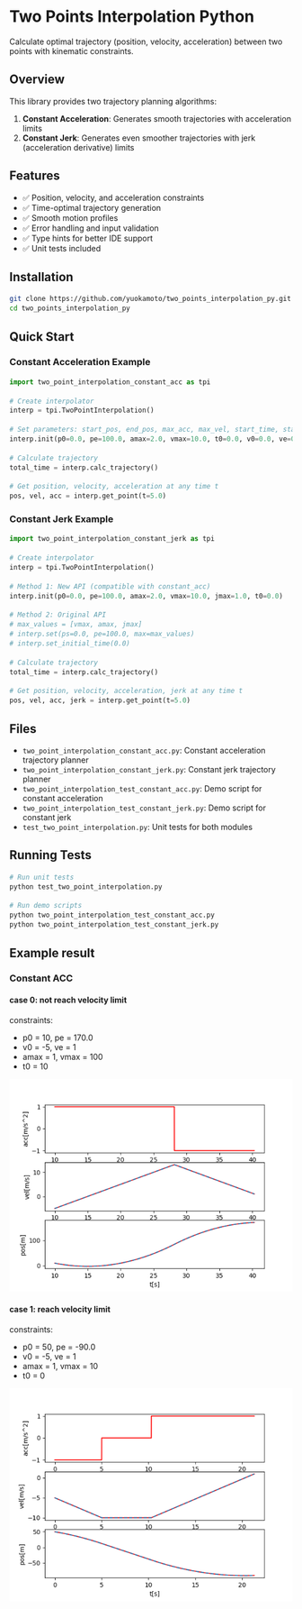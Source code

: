 # Two Points Interpolation Python

Calculate optimal trajectory (position, velocity, acceleration) between two points with kinematic constraints.

## Overview

This library provides two trajectory planning algorithms:
1. **Constant Acceleration**: Generates smooth trajectories with acceleration limits
2. **Constant Jerk**: Generates even smoother trajectories with jerk (acceleration derivative) limits

## Features

- ✅ Position, velocity, and acceleration constraints
- ✅ Time-optimal trajectory generation
- ✅ Smooth motion profiles
- ✅ Error handling and input validation
- ✅ Type hints for better IDE support
- ✅ Unit tests included

## Installation

```bash
git clone https://github.com/yuokamoto/two_points_interpolation_py.git
cd two_points_interpolation_py
```

## Quick Start

### Constant Acceleration Example

```python
import two_point_interpolation_constant_acc as tpi

# Create interpolator
interp = tpi.TwoPointInterpolation()

# Set parameters: start_pos, end_pos, max_acc, max_vel, start_time, start_vel, end_vel
interp.init(p0=0.0, pe=100.0, amax=2.0, vmax=10.0, t0=0.0, v0=0.0, ve=0.0)

# Calculate trajectory
total_time = interp.calc_trajectory()

# Get position, velocity, acceleration at any time t
pos, vel, acc = interp.get_point(t=5.0)
```

### Constant Jerk Example

```python
import two_point_interpolation_constant_jerk as tpi

# Create interpolator  
interp = tpi.TwoPointInterpolation()

# Method 1: New API (compatible with constant_acc)
interp.init(p0=0.0, pe=100.0, amax=2.0, vmax=10.0, jmax=1.0, t0=0.0)

# Method 2: Original API
# max_values = [vmax, amax, jmax]
# interp.set(ps=0.0, pe=100.0, max=max_values)
# interp.set_initial_time(0.0)

# Calculate trajectory
total_time = interp.calc_trajectory()

# Get position, velocity, acceleration, jerk at any time t
pos, vel, acc, jerk = interp.get_point(t=5.0)
```

## Files

- `two_point_interpolation_constant_acc.py`: Constant acceleration trajectory planner
- `two_point_interpolation_constant_jerk.py`: Constant jerk trajectory planner  
- `two_point_interpolation_test_constant_acc.py`: Demo script for constant acceleration
- `two_point_interpolation_test_constant_jerk.py`: Demo script for constant jerk
- `test_two_point_interpolation.py`: Unit tests for both modules

## Running Tests

```bash
# Run unit tests
python test_two_point_interpolation.py

# Run demo scripts
python two_point_interpolation_test_constant_acc.py
python two_point_interpolation_test_constant_jerk.py
```

## Example result
### Constant ACC
#### case 0: not reach velocity limit
constraints: 
- p0 = 10, pe = 170.0
- v0 = -5, ve = 1
- amax = 1, vmax = 100
- t0 = 10

![alt text](images/acc_constant_0.png)

#### case 1: reach velocity limit
constraints: 
- p0 = 50, pe = -90.0
- v0 = -5, ve = 1
- amax = 1, vmax = 10
- t0 = 0

![alt text](images/acc_constant_1.png)

